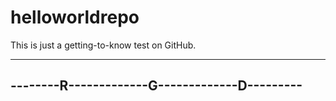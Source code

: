 # helloworldrepo
This is just a getting-to-know test on GitHub.

----------------------------------------------
--------R-------------G-------------D---------
----------------------------------------------

